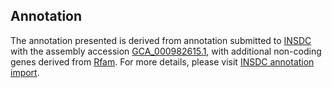 

Annotation
----------

The annotation presented is derived from annotation submitted to
[INSDC](http://www.insdc.org) with the assembly accession
[GCA\_000982615.1](http://www.ebi.ac.uk/ena/data/view/GCA_000982615.1),
with additional non-coding genes derived from
[Rfam](http://rfam.xfam.org/). For more details, please visit [INSDC
annotation
import](http://ensemblgenomes.org/info/data/insdc_annotation).

